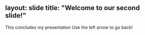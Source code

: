 layout: slide
title: "Welcome to our second slide!"
---
This concludes my presentation
Use the left arrow to go back!
